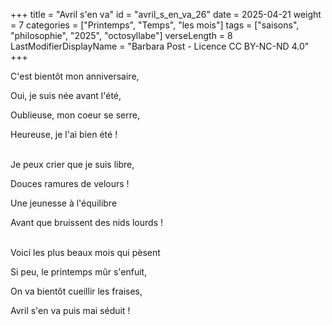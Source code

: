 +++
title = "Avril s'en va"
id = "avril_s_en_va_26"
date = 2025-04-21
weight = 7
categories = ["Printemps", "Temps", "les mois"]
tags = ["saisons", "philosophie", "2025", "octosyllabe"]
verseLength = 8
LastModifierDisplayName = "Barbara Post - Licence CC BY-NC-ND 4.0"
+++

C'est bientôt mon anniversaire,

Oui, je suis née avant l'été,

Oublieuse, mon coeur se serre,

Heureuse, je l'ai bien été !

 \
Je peux crier que je suis libre,

Douces ramures de velours !

Une jeunesse à l'équilibre

Avant que bruissent des nids lourds !

 \
Voici les plus beaux mois qui pèsent

Si peu, le printemps mûr s'enfuit,

On va bientôt cueillir les fraises,

Avril s'en va puis mai séduit !
